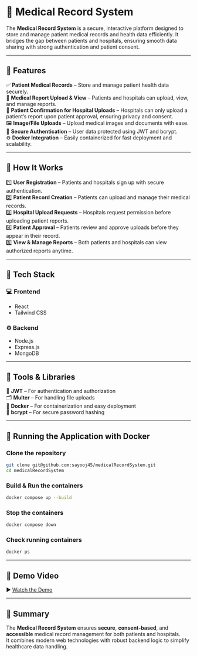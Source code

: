 # 🏥 Medical Record System
The **Medical Record System** is a secure, interactive platform designed to store and manage patient medical records and health data efficiently. It bridges the gap between patients and hospitals, ensuring smooth data sharing with strong authentication and patient consent.

---

## 🌟 Features

✅ **Patient Medical Records** – Store and manage patient health data securely.  
📄 **Medical Report Upload & View** – Patients and hospitals can upload, view, and manage reports.  
🔐 **Patient Confirmation for Hospital Uploads** – Hospitals can only upload a patient’s report upon patient approval, ensuring privacy and consent.  
🖼️ **Image/File Uploads** – Upload medical images and documents with ease.  
💬 **Secure Authentication** – User data protected using JWT and bcrypt.  
⚙️ **Docker Integration** – Easily containerized for fast deployment and scalability.  

---

## 🚀 How It Works

1️⃣ **User Registration** – Patients and hospitals sign up with secure authentication.  
2️⃣ **Patient Record Creation** – Patients can upload and manage their medical records.  
3️⃣ **Hospital Upload Requests** – Hospitals request permission before uploading patient reports.  
4️⃣ **Patient Approval** – Patients review and approve uploads before they appear in their record.  
5️⃣ **View & Manage Reports** – Both patients and hospitals can view authorized reports anytime.  

---

## 🧠 Tech Stack

### 💻 Frontend
- React  
- Tailwind CSS  

### ⚙️ Backend
- Node.js  
- Express.js  
- MongoDB  

---

## 🧰 Tools & Libraries

🔐 **JWT** – For authentication and authorization  
🗂️ **Multer** – For handling file uploads  
🐋 **Docker** – For containerization and easy deployment  
🧩 **bcrypt** – For secure password hashing  

---

## 🐳 Running the Application with Docker

### Clone the repository
```bash
git clone git@github.com:sayooj45/medicalRecordSystem.git
cd medicalRecordSystem
```

### Build & Run the containers
```bash
docker compose up --build
```

### Stop the containers
```bash
docker compose down
```

### Check running containers
```bash
docker ps
```

---

## 🎥 Demo Video
▶️ [Watch the Demo](https://drive.google.com/file/d/1Iq4JxtC0YKbHTmanxNFNnVge95LXjT7w/view?usp=drive_link)

---

## 📌 Summary

The **Medical Record System** ensures **secure**, **consent-based**, and **accessible** medical record management for both patients and hospitals.  
It combines modern web technologies with robust backend logic to simplify healthcare data handling.

